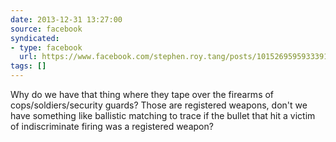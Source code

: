 ```yaml
---
date: 2013-12-31 13:27:00
source: facebook
syndicated:
- type: facebook
  url: https://www.facebook.com/stephen.roy.tang/posts/10152695959333912
tags: []
---
```


Why do we have that thing where they tape over the firearms of cops/soldiers/security guards? Those are registered weapons, don't we have something like ballistic matching to trace if the bullet that hit a victim of indiscriminate firing was a registered weapon?